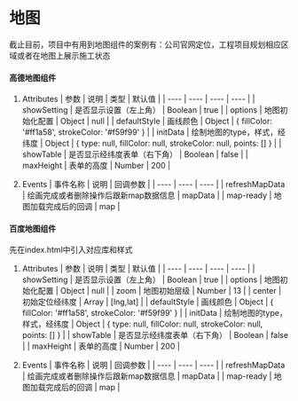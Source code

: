 # 地图
截止目前，项目中有用到地图组件的案例有：公司官网定位，工程项目规划相应区域或者在地图上展示施工状态

#### 高德地图组件

1. Attributes
|  参数   | 说明  |  类型   |  默认值  |
|  ----  | ----  | ---- | ---- |
|  showSetting | 是否显示设置（左上角） |   Boolean  |  true  |
| options  | 地图初始化配置 |  Object  |  null |
| defaultStyle | 画线颜色 | Object | { fillColor: '#ff1a58', strokeColor: '#f59f99' } |
| initData | 绘制地图的type，样式，经纬度 | Object | { type: null, fillColor: null, strokeColor: null, points: [] } |
| showTable | 是否显示经纬度表单（右下角） | Boolean | false |
| maxHeight | 表单的高度 | Number | 200 |

2. Events
| 事件名称 | 说明 | 回调参数 |
|  ----  | ----  | ---- |
| refreshMapData | 绘画完成或者删除操作后跟新map数据信息 | mapData |
| map-ready | 地图加载完成后的回调  | map |

#### 百度地图组件

先在index.html中引入对应库和样式

1. Attributes
|  参数   | 说明  |  类型   |  默认值  |
|  ----  | ----  | ---- | ---- |
|  showSetting | 是否显示设置（左上角） |   Boolean  |  true |
| options  | 地图初始化配置 |  Object  |  null |
| zoom  | 地图初始层级 |  Number  |  13 |
| center  | 初始定位经纬度 |  Array  |  [lng,lat] |
| defaultStyle | 画线颜色 | Object | { fillColor: '#ff1a58', strokeColor: '#f59f99' } |
| initData | 绘制地图的type，样式，经纬度 | Object | { type: null, fillColor: null, strokeColor: null, points: [] } |
| showTable | 是否显示经纬度表单（右下角） | Boolean | false |
| maxHeight | 表单的高度 | Number | 200 |

2. Events
| 事件名称 | 说明 | 回调参数 |
|  ----  | ----  | ---- |
| refreshMapData | 绘画完成或者删除操作后跟新map数据信息 | mapData |
| map-ready | 地图加载完成后的回调  | map |
